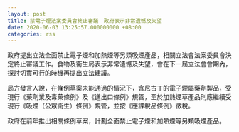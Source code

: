 ```yaml
---
layout: post
title: 禁電子煙法案委員會終止審議　政府表示非常遺憾及失望
date: 2020-06-03 13:25:57.000000000 +08:00
categories: rss
---
```


政府提出立法全面禁止電子煙和加熱煙等另類吸煙產品，相關立法會法案委員會決定終止審議工作。食物及衞生局表示非常遺憾及失望，會在下一屆立法會會期內，探討切實可行的時機再提出立法建議。

局方發言人說，在條例草案未能通過的情況下，含尼古丁的電子煙屬藥劑製品，受現行《藥劑業及毒藥條例》及《進出口條例》規管，至於加熱煙草產品則應繼續受現行《吸煙（公眾衞生）條例》規管，並按《應課稅品條例》徵稅。

政府在前年推出相關條例草案，計劃全面禁止電子煙和加熱煙等另類吸煙產品。
